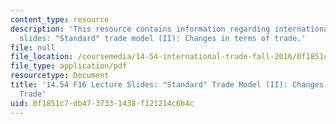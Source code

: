 ```yaml
---
content_type: resource
description: 'This resource contains information regarding international trade lecture
  slides: "Standard" trade model (II): Changes in terms of trade.'
file: null
file_location: /coursemedia/14-54-international-trade-fall-2016/0f1851c7db4737331438f121214c6b4c_MIT14_54F16_Lecture_7.pdf
file_type: application/pdf
resourcetype: Document
title: '14.54 F16 Lecture Slides: "Standard" Trade Model (II): Changes in Terms of
  Trade'
uid: 0f1851c7-db47-3733-1438-f121214c6b4c
---
```

